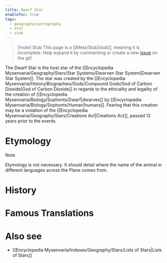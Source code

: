 ```yaml
---
title: Dwarf Star
enableToc: true
tags:
  - geography/astrography
  - star
  - stub
---
```


> [!note] Stub
> This page is a [[Meta/Stub|stub]], meaning it is incomplete. Help expand it by commenting or create a new [issue](https://github.com/RagtimeGal/quartz--encyclopedia-mysenvaria/issues/new/choose) on the git!


The Dwarf Star is the host star of the [[Encyclopedia Mysenvaria/Geography/Stars/Star Systems/Dwarven Star System|Dwarven Star System]]. The star was created by the [[Encyclopedia Mysenvaria/History/Biographies/Gods/Compound Gods/God of Carbon Dioxide|God of Carbon Dioxide]] in regards to the ethicality and legality of the creation of [[Encyclopedia Mysenvaria/Biology/Sophonts/Dwarf|dwarves]] by [[Encyclopedia Mysenvaria/Biology/Sophonts/Human|humans]]. Fearing that this creation may be a violation of the [[Encyclopedia Mysenvaria/Geography/Stars/Creations Act|Creations Act]], passed 12 years prior to the events.
# Etymology

> [!note]
> Etymology is not necessary. It should detail where the name of the animal in different languages across the Plane comes from.
# History

# Famous Translations

# Also see
- [[Encyclopedia Mysenvaria/Indexes/Geography/Stars/Lists of Stars|Lists of Stars]]
